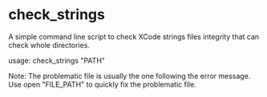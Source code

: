 # check_strings
A simple command line script to check XCode strings files integrity that can check whole directories. 

usage: check_strings "PATH"

Note: The problematic file is usually the one following the error message.
      Use open "FILE_PATH" to quickly fix the problematic file.
